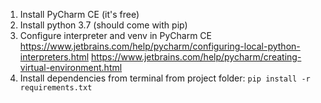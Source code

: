 1. Install PyCharm CE (it's free)
2. Install python 3.7 (should come with pip)
3. Configure interpreter and venv in PyCharm CE 
https://www.jetbrains.com/help/pycharm/configuring-local-python-interpreters.html
https://www.jetbrains.com/help/pycharm/creating-virtual-environment.html
4. Install dependencies from terminal from project folder:
```pip install -r requirements.txt```